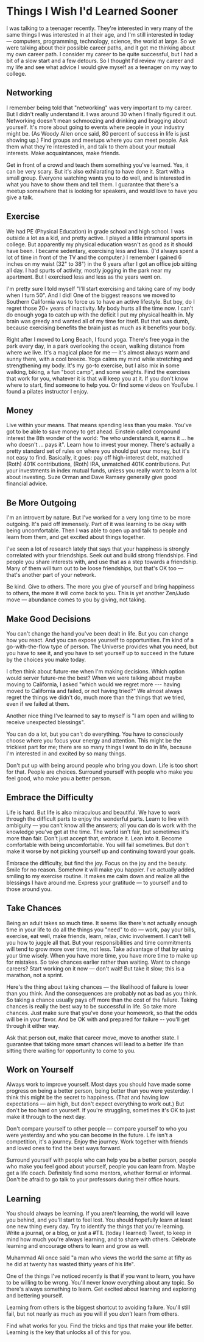 # Things I Wish I'd Learned Sooner
I was talking to a teenager recently. They're interested in very many of the same things I was interested in at their age, and I'm still interested in today — computers, programming, technology, science, the world at large. So we were talking about their possible career paths, and it got me thinking about my own career path. I consider my career to be quite successful, but I had a bit of a slow start and a few detours. So I thought I'd review my career and my life and see what advice I would give myself as a teenager on my way to college.

## Networking
I remember being told that "networking" was very important to my career. But I didn't really understand it. I was around 30 when I finally figured it out. Networking doesn't mean schmoozing and drinking and bragging about yourself. It's more about going to events where people in your industry might be. (As Woody Allen once said, 80 percent of success in life is just showing up.) Find groups and meetups where you can meet people. Ask them what they're interested in, and talk to them about your mutual interests. Make acquaintances, make friends.

Get in front of a crowd and teach them something you've learned. Yes, it can be very scary. But it's also exhilarating to have done it. Start with a small group. Everyone watching wants you to do well, and is interested in what you have to show them and tell them. I guarantee that there's a meetup somewhere that is looking for speakers, and would love to have you give a talk.

## Exercise
We had PE (Physical Education) in grade school and high school. I was outside a lot as a kid, and pretty active. I played a little intramural sports in college. But apparently my physical education wasn't as good as it should have been. I became sedentary, exercising less and less. (I'd always spent a lot of time in front of the TV and the computer.) I remember I gained 6 inches on my waist (32" to 38") in the 6 years after I got an office job sitting all day. I had spurts of activity, mostly jogging in the park near my apartment. But I exercised less and less as the years went on.

I'm pretty sure I told myself "I'll start exercising and taking care of my body when I turn 50". And I did! One of the biggest reasons we moved to Southern California was to force us to have an active lifestyle. But boy, do I regret those 20+ years of inactivity. My body hurts all the time now. I can't do enough yoga to catch up with the deficit I put my physical health in. My brain was greedy and wanted all of my time for itself. But that was dumb, because exercising benefits the brain just as much as it benefits your body.

Right after I moved to Long Beach, I found yoga. There's free yoga in the park every day, in a park overlooking the ocean, walking distance from where we live. It's a magical place for me — it's almost always warm and sunny there, with a cool breeze. Yoga calms my mind while stretching and strengthening my body. It's my go-to exercise, but I also mix in some walking, biking, a fun "boot camp", and some weights. Find the exercises that work for you, whatever it is that will keep you at it. If you don't know where to start, find someone to help you. Or find some videos on YouTube. I found a pilates instructor I enjoy.

## Money
Live within your means. That means spending less than you make. You've got to be able to save money to get ahead. Einstein called compound interest the 8th wonder of the world: "he who understands it, earns it ...  he who doesn't ... pays it". Learn how to invest your money. There's actually a pretty standard set of rules on where you should put your money, but it's not easy to find. Basically, it goes: pay off high-interest debt, matched (Roth) 401K contributions, (Roth) IRA, unmatched 401K contributions. Put your investments in index mutual funds, unless you really want to learn a lot about investing. Suze Orman and Dave Ramsey generally give good financial advice.

## Be More Outgoing
I'm an introvert by nature. But I've worked for a very long time to be more outgoing. It's paid off immensely. Part of it was learning to be okay with being uncomfortable. Then I was able to open up and talk to people and learn from them, and get excited about things together.

I've seen a lot of research lately that says that your happiness is strongly correlated with your friendships. Seek out and build strong friendships. Find people you share interests with, and use that as a step towards a friendship. Many of them will turn out to be loose friendships, but that's OK too — that's another part of your network.

Be kind. Give to others. The more you give of yourself and bring happiness to others, the more it will come back to you. This is yet another Zen/Judo move — abundance comes to you by giving, not taking.

## Make Good Decisions
You can't change the hand you've been dealt in life. But you can change how you react. And you can expose yourself to opportunities. I'm kind of a go-with-the-flow type of person. The Universe provides what you need, but you have to see it, and you have to set yourself up to succeed in the future by the choices you make today.

I often think about future-me when I'm making decisions. Which option would server future-me the best? When we were talking about maybe moving to California, I asked "which would we regret more --- having moved to California and failed, or not having tried?" We almost always regret the things we didn't do, much more than the things that we tried, even if we failed at them.

Another nice thing I've learned to say to myself is "I am open and willing to receive unexpected blessings". 

You can do a lot, but you can't do everything. You have to consciously choose where you focus your energy and attention. This might be the trickiest part for me; there are so many things I want to do in life, because I'm interested in and excited by so many things.

Don't put up with being around people who bring you down. Life is too short for that. People are choices. Surround yourself with people who make you feel good, who make you a better person.

## Embrace the Difficulty
Life is hard. But life is also miraculous and beautiful. We have to work through the difficult parts to enjoy the wonderful parts. Learn to live with ambiguity — you can't know all the answers; all you can do is work with the knowledge you've got at the time. The world isn't fair, but sometimes it's more than fair. Don't just accept that, embrace it. Lean into it. Become comfortable with being uncomfortable. You will fail sometimes. But don't make it worse by not picking yourself up and continuing toward your goals.

Embrace the difficulty, but find the joy. Focus on the joy and the beauty. Smile for no reason. Somehow it will make you happier. I've actually added smiling to my exercise routine. It makes me calm down and realize all the blessings I have around me. Express your gratitude — to yourself and to those around you.

## Take Chances
Being an adult takes so much time. It seems like there's not actually enough time in your life to do all the things you "need" to do — work, pay your bills, exercise, eat well, make friends, learn, relax, civic involvement. I can't tell you how to juggle all that. But your responsibilities and time commitments will tend to grow more over time, not less. Take advantage of that by using your time wisely. When you have more time, you have more time to make up for mistakes. So take chances earlier rather than waiting. Want to change careers? Start working on it now — don't wait! But take it slow; this is a marathon, not a sprint.

Here's the thing about taking chances — the likelihood of failure is lower than you think. And the consequences are probably not as bad as you think. So taking a chance usually pays off more than the cost of the failure. Taking chances is really the best way to be successful in life. So take more chances. Just make sure that you've done your homework, so that the odds will be in your favor. And be OK with and prepared for failure -- you'll get through it either way.

Ask that person out, make that career move, move to another state. I guarantee that taking more smart chances will lead to a better life than sitting there waiting for opportunity to come to you.

## Work on Yourself
Always work to improve yourself. Most days you should have made some progress on being a better person, being better than you were yesterday. I think this might be the secret to happiness. (That and having low expectations — aim high, but don't expect everything to work out.) But don't be too hard on yourself. If you're struggling, sometimes it's OK to just make it through to the next day.

Don't compare yourself to other people — compare yourself to who you were yesterday and who you can become in the future. Life isn't a competition, it's a journey. Enjoy the journey. Work together with friends and loved ones to find the best ways forward.

Surround yourself with people who can help you be a better person, people who make you feel good about yourself, people you can learn from. Maybe get a life coach. Definitely find some mentors, whether formal or informal. Don't be afraid to go talk to your professors during their office hours.

## Learning
You should always be learning. If you aren't learning, the world will leave you behind, and you'll start to feel lost. You should hopefully learn at least one new thing every day. Try to identify the things that you're learning. Write a journal, or a blog, or just a #TIL (today I learned) Tweet, to keep in mind how much you're always learning, and to share with others. Celebrate learning and encourage others to learn and grow as well.

Muhammad Ali once said "a man who views the world the same at fifty as he did at twenty has wasted thirty years of his life".

One of the things I've noticed recently is that if you want to learn, you have to be willing to be wrong. You'll never know everything about any topic. So there's always something to learn. Get excited about learning and exploring and bettering yourself.

Learning from others is the biggest shortcut to avoiding failure. You'll still fail, but not nearly as much as you will if you _don't_ learn from others.

Find what works for you. Find the tricks and tips that make your life better. Learning is the key that unlocks all of this for you.
